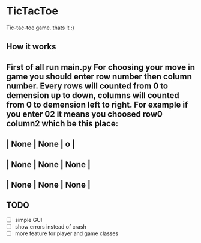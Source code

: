 # TicTacToe
Tic-tac-toe game. thats it :)

## How it works
First of all run main.py
For choosing your move in game you should enter row number then column number. Every rows will counted from 0 to demension up to down, columns will counted from 0 to demension left to right. For example if you enter 02 it means you choosed row0 column2 which be this place:
--------------------
| None | None |   o  |
--------------------
| None | None | None |
--------------------
| None | None | None |
--------------------


## TODO
- [ ] simple GUI 
- [ ] show errors instead of crash
- [ ] more feature for player and game classes